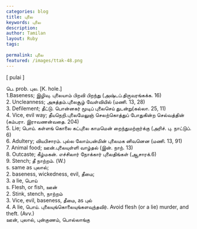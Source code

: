 ```yaml
---
categories: blog
title: புலை
keywords: புலை
description: 
author: Tamilan
layout: Ruby
tags: 
 
permalink: புலை
featured: /images/ttak-48.png
---
```

  
[ pulai ]  
  
பெ. prob. புல. [K. hole.]  
1.Baseness; இழிவு. புலையாம் பிறவி பிறந்து (அஷ்டப்.திருவரங்கக்க. 16)  
2. Uncleanness; அசுத்தம்.புலைசூழ் வேள்வியில் (மணி. 13, 28)  
3. Defilement; தீட்டு. பொன்னகர் மூடிப் புலைசெய் துடன்று(கல்லா. 25, 11)  
4. Vice, evil way; தீயநெறி.புலைமேலுஞ் செலற்கொத்துப் போதுகின்ற செல்வத்தின் (கம்பரா. இராவணன்வதை. 204)  
5. Lie; பொய். கள்ளங் கொலை கட்புலை காமமென் றைந்துமற்றார்க்கு (அரிச். பு. நாட்டுப். 6)  
6. Adultery; வியபிசாரம். புல்ல லோம்பன்மின் புலைமக னிவனென (மணி. 13, 91)  
7. Animal food; ஊன்.புலையுள்ளி வாழ்தல் (இன். நாற். 13)  
8. Outcaste; கீழ்மகன். எச்சிலார் நோக்கார் புலைதிங்கள் (ஆசாரக்.6)  
9. Stench; தீ நாற்றம். (W.)  
s. same as புலால்;  
2. baseness, wickedness, evil, தீமை;  
3. a lie, பொய்  
s. Flesh, or fish, ஊன்  
2. Stink, stench, நாற்றம்  
3. Vice, evil, baseness, தீமை, as புல்  
4. A lie, பொய். புலையுங்கொலையுங்களவுந்தவிர். Avoid flesh (or a lie) murder, and theft. (Avv.)  
ஊன், புலால், புன்குணம், பொல்லாங்கு